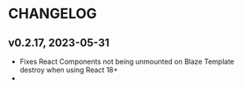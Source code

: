 # CHANGELOG

## v0.2.17, 2023-05-31
* Fixes React Components not being unmounted on Blaze Template destroy when using React 18+
* 
